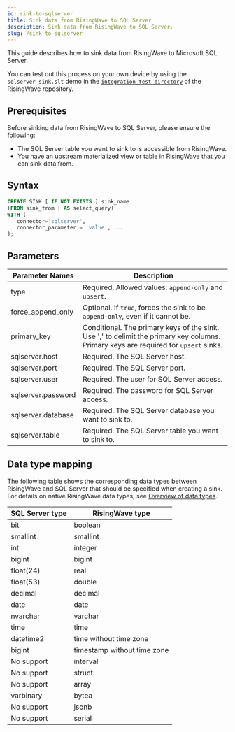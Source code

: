 ```yaml
---
id: sink-to-sqlserver
title: Sink data from RisingWave to SQL Server
description: Sink data from RisingWave to SQL Server.
slug: /sink-to-sqlserver
---
```

<head>
  <link rel="canonical" href="https://docs.risingwave.com/docs/current/sink-to-sqlserver/" />
</head>

This guide describes how to sink data from RisingWave to Microsoft SQL Server.

You can test out this process on your own device by using the `sqlserver_sink.slt` demo in the [`integration_test directory`](https://github.com/risingwavelabs/risingwave/tree/main/integration_tests) of the RisingWave repository.

## Prerequisites

Before sinking data from RisingWave to SQL Server, please ensure the following:

- The SQL Server table you want to sink to is accessible from RisingWave.
- You have an upstream materialized view or table in RisingWave that you can sink data from.

## Syntax

```sql
CREATE SINK [ IF NOT EXISTS ] sink_name
[FROM sink_from | AS select_query]
WITH (
   connector='sqlserver',
   connector_parameter = 'value', ...
);
```

## Parameters

| Parameter Names | Description |
| --------------- | ---------------------------------------------------------------------- |
| type | Required. Allowed values: `append-only` and `upsert`. |
| force_append_only | Optional. If `true`, forces the sink to be `append-only`, even if it cannot be. |
| primary_key | Conditional. The primary keys of the sink. Use ',' to delimit the primary key columns. Primary keys are required for `upsert` sinks. |
| sqlserver.host | Required. The SQL Server host. |
| sqlserver.port | Required. The SQL Server port. |
| sqlserver.user | Required. The user for SQL Server access. |
| sqlserver.password | Required. The password for SQL Server access. |
| sqlserver.database | Required. The SQL Server database you want to sink to. |
| sqlserver.table | Required. The SQL Server table you want to sink to. |

## Data type mapping

The following table shows the corresponding data types between RisingWave and SQL Server that should be specified when creating a sink. For details on native RisingWave data types, see [Overview of data types](/sql/sql-data-types.md).

| SQL Server type | RisingWave type |
|------------|-----------------|
|bit | boolean |
|smallint | smallint |
|int | integer |
|bigint | bigint |
|float(24) | real |
|float(53) | double |
|decimal | decimal |
|date | date |
|nvarchar | varchar |
|time | time |
|datetime2 | time without time zone |
|bigint | timestamp without time zone |
|No support | interval |
|No support | struct |
|No support | array |
|varbinary | bytea |
|No support | jsonb |
|No support | serial |